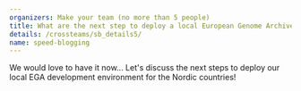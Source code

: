 ```yaml
---
organizers: Make your team (no more than 5 people)
title: What are the next step to deploy a local European Genome Archive (EGA) development environment for the Nordic countries?
details: /crossteams/sb_details5/
name: speed-blogging
---
```


We would love to have it now... Let's discuss the next steps to deploy our local EGA development environment for the Nordic countries! 



